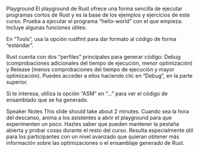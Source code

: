 Playground
El playground de Rust ofrece una forma sencilla de ejecutar programas cortos de Rust y es la base de los ejemplos y ejercicios de este curso. Prueba a ejecutar el programa “hello-world” con el que empieza. Incluye algunas funciones útiles:

En “Tools”, usa la opción rustfmt para dar formato al código de forma “estándar”.

Rust cuenta con dos “perfiles” principales para generar código: Debug (comprobaciones adicionales del tiempo de ejecución, menor optimización) y Release (menos comprobaciones del tiempo de ejecución y mayor optimización). Puedes acceder a ellos haciendo clic en “Debug”, en la parte superior.

Si te interesa, utiliza la opción “ASM” en “…” para ver el código de ensamblado que se ha generado.

Speaker Notes
This slide should take about 2 minutes.
Cuando sea la hora del descanso, anima a los asistentes a abrir el playground para que experimenten un poco. Hazles saber que pueden mantener la
pestaña abierta y probar cosas durante el resto del curso. Resulta especialmente útil para los participantes con un nivel avanzado que quieran obtener
más información sobre las optimizaciones o el ensamblaje generado de Rust.